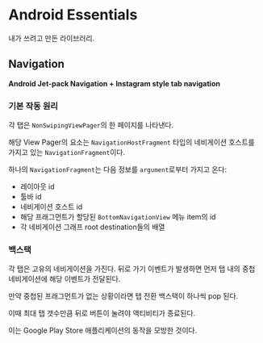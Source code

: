 # Android Essentials

내가 쓰려고 만든 라이브러리.

## Navigation

**Android Jet-pack Navigation + Instagram style tab navigation**

### 기본 작동 원리

각 탭은 `NonSwipingViewPager`의 한 페이지를 나타낸다.

해당 View Pager의 요소는 `NavigationHostFragment` 타입의 네비게이션 호스트를 가지고 있는 `NavigationFragment`이다.

하나의 `NavigationFragment`는 다음 정보를 `argument`로부터 가지고 온다:

- 레이아웃 id
- 툴바 id
- 네비게이션 호스트 id
- 해당 프래그먼트가 할당된 `BottomNavigationView` 메뉴 item의 id
- 각 네비게이션 그래프 root destination들의 배열

### 백스택

각 탭은 고유의 네비게이션을 가진다. 뒤로 가기 이벤트가 발생하면 먼저 탭 내의 중첩 네비게이션에 해당 이벤트가 전달된다.

만약 중첩된 프래그먼트가 없는 상황이라면 탭 전환 백스택이 하나씩 pop 된다.

이때 최대 탭 갯수만큼 뒤로 버튼이 눌려야 액티비티가 종료된다.

이는 Google Play Store 애플리케이션의 동작을 모방한 것이다.
